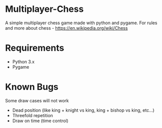 # Multiplayer-Chess
A simple multiplayer chess game made with python and pygame. For rules and more about chess - https://en.wikipedia.org/wiki/Chess

# Requirements
- Python 3.x
- Pygame

# Known Bugs
Some draw cases will not work
- Dead position (like king + knight vs king, king + bishop vs king, etc...)
- Threefold repetition
- Draw on time (time control)
